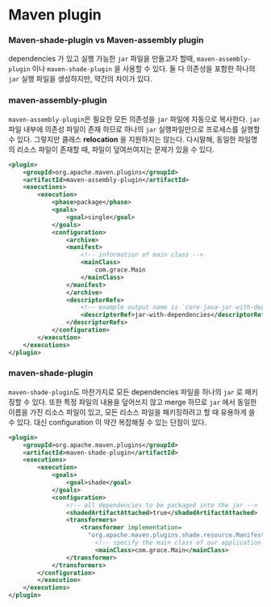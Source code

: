 # Maven plugin
### Maven-shade-plugin vs Maven-assembly plugin
dependencies 가 있고 실행 가능한 `jar` 파일을 만들고자 할때, `maven-assembly-plugin` 이나 `maven-shade-plugin` 을 사용할 수 있다. 
둘 다 의존성을 포함한 하나의 `jar` 실행 파일을 생성하지만, 약간의 차이가 있다.

### maven-assembly-plugin
`maven-assembly-plugin`은 필요한 모든 의존성을 `jar` 파일에 자동으로 복사한다. `jar` 파일 내부에 의존성 파일이 존재 하므로 하나의 `jar` 
실행파일만으로 프로세스를 실행할 수 있다. 그렇지만 클래스 **relocation** 을 지원하지는 않는다. 다시말해, 동일한 파일명의 리소스 파일이 존재할 때, 
파일이 덮여쓰여지는 문제가 있을 수 있다.
```xml
<plugin>
    <groupId>org.apache.maven.plugins</groupId>
    <artifactId>maven-assembly-plugin</artifactId>
    <executions>
        <execution>
            <phase>package</phase>
            <goals>
                <goal>single</goal>
            </goals>
            <configuration>
                <archive>
                <manifest>
                    <!-- information of main class -->
                    <mainClass>
                        com.grace.Main
                    </mainClass>
                </manifest>
                </archive>
                <descriptorRefs>
                    <!-- example output name is `core-java-jar-with-dependencies.jar`. -->
                    <descriptorRef>jar-with-dependencies</descriptorRef> 
                </descriptorRefs>
            </configuration>
        </execution>
    </executions>
</plugin>
```

### maven-shade-plugin
`maven-shade-plugin`도 마찬가지로 모든 dependencies 파일을 하나의 `jar` 로 패키징할 수 있다. 또한 특정 파일의 내용을 덮어쓰지 않고 merge 하므로 
`jar` 에서 동일한 이름을 가진 리소스 파일이 있고, 모든 리소스 파일을 패키징하려고 할 때 유용하게 쓸 수 있다. 
대신 configuration 이 약간 복잡해질 수 있는 단점이 있다. 
```xml
<plugin>
    <groupId>org.apache.maven.plugins</groupId>
    <artifactId>maven-shade-plugin</artifactId>
    <executions>
        <execution>
            <goals>
                <goal>shade</goal>
            </goals>
            <configuration>
                <!-- all dependencies to be packaged into the jar -->
                <shadedArtifactAttached>true</shadedArtifactAttached>
                <transformers>
                    <transformer implementation=
                      "org.apache.maven.plugins.shade.resource.ManifestResourceTransformer">
                        <!-- specify the main class of our application -->
                        <mainClass>com.grace.Main</mainClass>
                </transformer>
            </transformers>
        </configuration>
        </execution>
    </executions>
</plugin>
```
